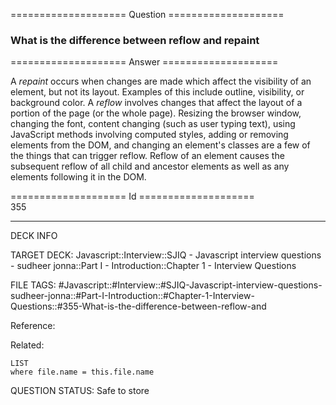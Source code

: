 ==================== Question ====================  

### What is the difference between reflow and repaint  

==================== Answer ====================  

A _repaint_ occurs when changes are made which affect the visibility of an
element, but not its layout. Examples of this include outline, visibility, or
background color. A _reflow_ involves changes that affect the layout of a
portion of the page (or the whole page). Resizing the browser window, changing
the font, content changing (such as user typing text), using JavaScript methods
involving computed styles, adding or removing elements from the DOM, and
changing an element's classes are a few of the things that can trigger reflow.
Reflow of an element causes the subsequent reflow of all child and ancestor
elements as well as any elements following it in the DOM.

==================== Id ====================  
355
<!--ID: 1707879861644-->

---

DECK INFO

TARGET DECK: Javascript::Interview::SJIQ - Javascript interview questions - sudheer jonna::Part I - Introduction::Chapter 1 - Interview Questions

FILE TAGS: #Javascript::#Interview::#SJIQ-Javascript-interview-questions-sudheer-jonna::#Part-I-Introduction::#Chapter-1-Interview-Questions::#355-What-is-the-difference-between-reflow-and

Reference:

Related:

```dataview
LIST
where file.name = this.file.name
```
QUESTION STATUS: Safe to store
